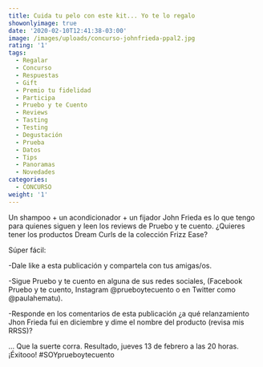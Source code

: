 ```yaml
---
title: Cuida tu pelo con este kit... Yo te lo regalo
showonlyimage: true
date: '2020-02-10T12:41:38-03:00'
image: /images/uploads/concurso-johnfrieda-ppal2.jpg
rating: '1'
tags:
  - Regalar
  - Concurso
  - Respuestas
  - Gift
  - Premio tu fidelidad
  - Participa
  - Pruebo y te Cuento
  - Reviews
  - Tasting
  - Testing
  - Degustación
  - Prueba
  - Datos
  - Tips
  - Panoramas
  - Novedades
categories:
  - CONCURSO
weight: '1'
---
```

Un shampoo + un acondicionador + un fijador John Frieda es lo que tengo para quienes siguen y leen los reviews de Pruebo y te cuento. ¿Quieres tener los productos Dream Curls de la colección Frizz Ease?

<!--more-->

Súper fácil:

\-Dale like a esta publicación y compartela con tus amigas/os.

\-Sigue Pruebo y te cuento en alguna de sus redes sociales, (Facebook Pruebo y te cuento, Instagram @prueboytecuento o en Twitter como @paulahematu).

\-Responde en los comentarios de esta publicación ¿a qué relanzamiento Jhon Frieda fui en diciembre y dime el nombre del producto (revisa mis RRSS)? 

… Que la suerte corra. Resultado, jueves 13 de febrero a las 20 horas. ¡Éxitooo! #SOYprueboytecuento
